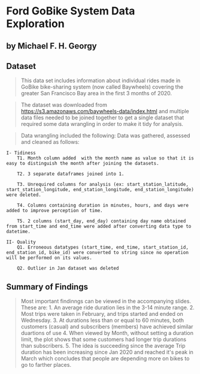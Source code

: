 # Ford GoBike System Data Exploration

## by Michael F. H. Georgy


## Dataset

> This data set includes information about individual rides made in GoBike bike-sharing system (now called Baywheels) covering the greater San Francisco Bay area in the first 3 months of 2020.

> The dataset was downloaded from https://s3.amazonaws.com/baywheels-data/index.html and multiple data files needed to be joined together to get a single dataset that required some data wrangling in order to make it tidy for analysis.

> Data wrangling included the following:
	Data was gathered, assessed and cleaned as follows:

	I- Tidiness
		T1. Month column added  with the month name as value so that it is easy to distinguish the month after joining the datasets.

		T2. 3 separate dataframes joined into 1.

		T3. Unrequired columns for analysis (ex: start_station_latitude, start_station_longitude, end_station_longitude, end_station_longitude) were deleted.

		T4. Columns containing duration in minutes, hours, and days were added to improve perception of time.

		T5. 2 columns (start_day, end_day) containing day name obtained from start_time and end_time were added after converting data type to datetime.

	II- Quality
		Q1. Erroneous datatypes (start_time, end_time, start_station_id, end_station_id, bike_id) were converted to string since no operation will be performed on its values.

		Q2. Outlier in Jan dataset was deleted

## Summary of Findings

> Most important findinngs can be viewed in the accompanying slides. These are:
	1. An average ride duration lies in the 3-14 minute range.
	2. Most trips were taken in February, and trips started and ended on Wednesday.
	3. At durations less than or equal to 60 minutes, both customers (casual) and subscribers (members) have achieved similar duartions of use
	4. When viewed by Month, without setting a duration limit, the plot shows that some customers had longer trip durations than subscribers.
	5. The idea is succeeding since the average Trip duration has been increasing since Jan 2020 and reached it's peak in March which concludes that people are depending more on bikes to go to farther places.